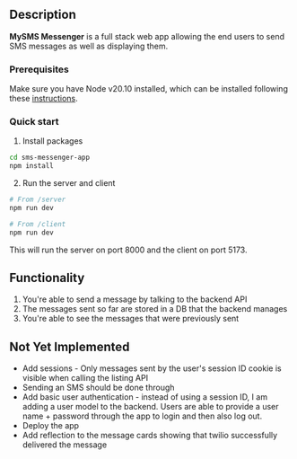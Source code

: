 ## Description

**MySMS Messenger** is a full stack web app allowing the end users to send SMS messages as well as displaying them.  

### Prerequisites
Make sure you have Node v20.10 installed, which can be installed following these
[instructions](https://nodejs.org/en/download/package-manager).

### Quick start

1. Install packages
```sh
cd sms-messenger-app
npm install
```

2. Run the server and client
```sh
# From /server 
npm run dev
```
```sh
# From /client
npm run dev
```
This will run the server on port 8000 and the client on port 5173.

## Functionality 
1. You're able to send a message by talking to the backend API
2. The messages sent so far are stored in a DB that the backend manages
3. You're able to see the messages that were previously sent

## Not Yet Implemented 
- Add sessions -  Only messages sent by the user's session ID cookie is visible when calling the listing API 
- Sending an SMS should be done through 
- Add basic user authentication - instead of using a session ID, I am adding a user model to the backend. Users are able to provide a user name + password through the app to login and then also log out.
- Deploy the app
- Add reflection to the message cards showing that twilio successfully delivered the message

  
